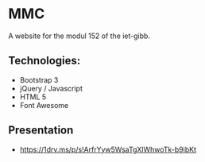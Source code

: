 # MMC
A website for the modul 152 of the iet-gibb.

## Technologies:
- Bootstrap 3
- jQuery / Javascript
- HTML 5
- Font Awesome

## Presentation
- https://1drv.ms/p/s!ArfrYyw5WsaTgXlWhwoTk-b9ibKt
